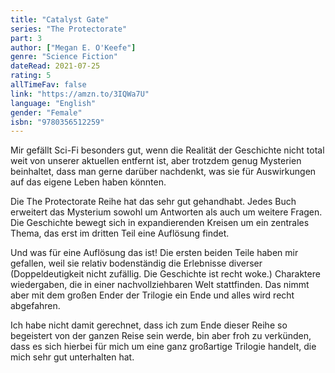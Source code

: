```yaml
---
title: "Catalyst Gate"
series: "The Protectorate"
part: 3
author: ["Megan E. O'Keefe"]
genre: "Science Fiction"
dateRead: 2021-07-25
rating: 5
allTimeFav: false
link: "https://amzn.to/3IQWa7U"
language: "English"
gender: "Female"
isbn: "9780356512259"
---
```


Mir gefällt Sci-Fi besonders gut, wenn die Realität der Geschichte nicht total weit von unserer aktuellen entfernt ist, aber trotzdem genug Mysterien beinhaltet, dass man gerne darüber nachdenkt, was sie für Auswirkungen auf das eigene Leben haben könnten.

Die The Protectorate Reihe hat das sehr gut gehandhabt. Jedes Buch erweitert das Mysterium sowohl um Antworten als auch um weitere Fragen. Die Geschichte bewegt sich in expandierenden Kreisen um ein zentrales Thema, das erst im dritten Teil eine Auflösung findet.

Und was für eine Auflösung das ist! Die ersten beiden Teile haben mir gefallen, weil sie relativ bodenständig die Erlebnisse diverser (Doppeldeutigkeit nicht zufällig. Die Geschichte ist recht woke.) Charaktere wiedergaben, die in einer nachvollziehbaren Welt stattfinden. Das nimmt aber mit dem großen Ender der Trilogie ein Ende und alles wird recht abgefahren.

Ich habe nicht damit gerechnet, dass ich zum Ende dieser Reihe so begeistert von der ganzen Reise sein werde, bin aber froh zu verkünden, dass es sich hierbei für mich um eine ganz großartige Trilogie handelt, die mich sehr gut unterhalten hat.
